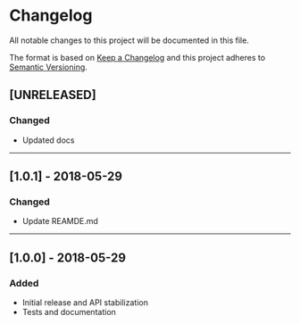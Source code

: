 # Changelog
All notable changes to this project will be documented in this file.

The format is based on [Keep a Changelog](http://keepachangelog.com/en/1.0.0/)
and this project adheres to [Semantic Versioning](http://semver.org/spec/v2.0.0.html).

## [UNRELEASED]
### Changed
 - Updated docs

---

## [1.0.1] - 2018-05-29
### Changed
 - Update REAMDE.md

---

## [1.0.0] - 2018-05-29
### Added
 - Initial release and API stabilization
 - Tests and documentation


